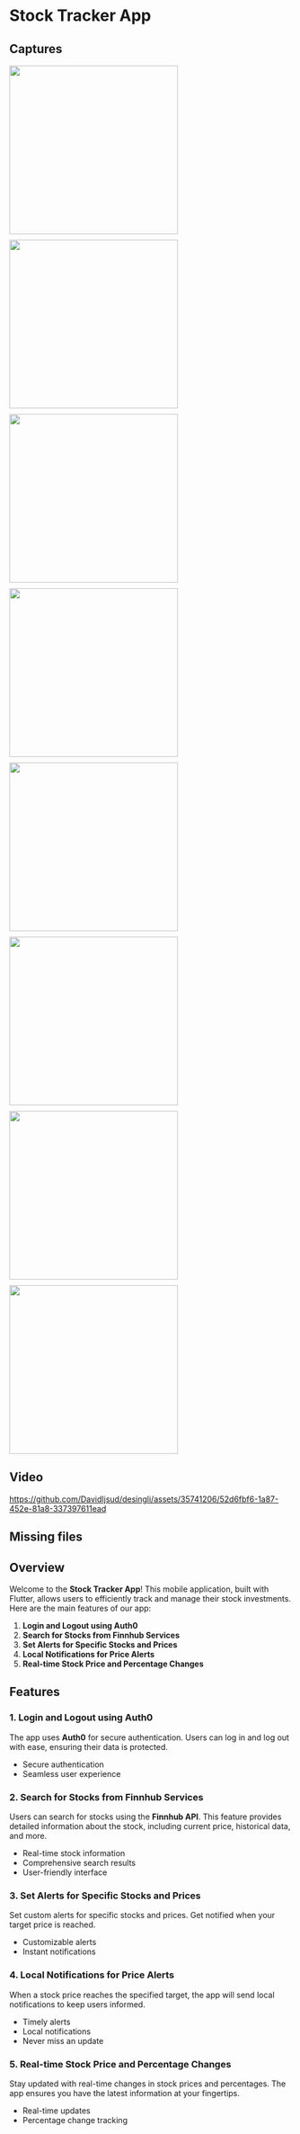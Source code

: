 # Stock Tracker App

## Captures

<div style="display: flex; flex-wrap: wrap; gap: 10px;">
    <img src="https://github.com/DavidIjsud/desingli/assets/35741206/90ba4124-a35f-41ef-ab0f-db87315eaa21" width="300"/>
    <img src="https://github.com/DavidIjsud/desingli/assets/35741206/cf11a900-5f0e-4a55-80d5-30af0f3d9291" width="300"/>
    <img src="https://github.com/DavidIjsud/desingli/assets/35741206/6491f992-1579-419a-9db6-0da5e92928cb" width="300"/>
    <img src="https://github.com/DavidIjsud/desingli/assets/35741206/09f5ad8f-ce31-45b2-963b-3d0d94ca1b9e" width="300"/>
    <img src="https://github.com/DavidIjsud/desingli/assets/35741206/dba7c264-3178-487e-bdc2-16e83553758b" width="300"/>
    <img src="https://github.com/DavidIjsud/desingli/assets/35741206/fa1be2d5-f104-4557-8fd5-6ec430a37fd4" width="300"/>
    <img src="https://github.com/DavidIjsud/desingli/assets/35741206/d2fa1c9a-2086-4866-9d6d-8eeb61715382" width="300"/>
    <img src="https://github.com/DavidIjsud/desingli/assets/35741206/755a47f1-94b3-4c17-bca5-4e87f958f237" width="300"/>
</div>

## Video

https://github.com/DavidIjsud/desingli/assets/35741206/52d6fbf6-1a87-452e-81a8-337397611ead

## Missing files

## Overview

Welcome to the **Stock Tracker App**! This mobile application, built with Flutter, allows users to efficiently track and manage their stock investments. Here are the main features of our app:

1. **Login and Logout using Auth0**
2. **Search for Stocks from Finnhub Services**
3. **Set Alerts for Specific Stocks and Prices**
4. **Local Notifications for Price Alerts**
5. **Real-time Stock Price and Percentage Changes**

## Features

### 1. Login and Logout using Auth0

The app uses **Auth0** for secure authentication. Users can log in and log out with ease, ensuring their data is protected.

- Secure authentication
- Seamless user experience

### 2. Search for Stocks from Finnhub Services

Users can search for stocks using the **Finnhub API**. This feature provides detailed information about the stock, including current price, historical data, and more.

- Real-time stock information
- Comprehensive search results
- User-friendly interface

### 3. Set Alerts for Specific Stocks and Prices

Set custom alerts for specific stocks and prices. Get notified when your target price is reached.

- Customizable alerts
- Instant notifications

### 4. Local Notifications for Price Alerts

When a stock price reaches the specified target, the app will send local notifications to keep users informed.

- Timely alerts
- Local notifications
- Never miss an update

### 5. Real-time Stock Price and Percentage Changes

Stay updated with real-time changes in stock prices and percentages. The app ensures you have the latest information at your fingertips.

- Real-time updates
- Percentage change tracking













